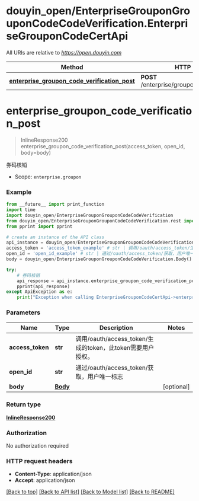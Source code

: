 # douyin_open/EnterpriseGrouponGrouponCodeCodeVerification.EnterpriseGrouponCodeCertApi

All URIs are relative to *https://open.douyin.com*

Method | HTTP request | Description
------------- | ------------- | -------------
[**enterprise_groupon_code_verification_post**](EnterpriseGrouponCodeCertApi.md#enterprise_groupon_code_verification_post) | **POST** /enterprise/groupon/code/verification/ | 券码核销

# **enterprise_groupon_code_verification_post**
> InlineResponse200 enterprise_groupon_code_verification_post(access_token, open_id, body=body)

券码核销

* Scope: `enterprise.groupon` 

### Example
```python
from __future__ import print_function
import time
import douyin_open/EnterpriseGrouponGrouponCodeCodeVerification
from douyin_open/EnterpriseGrouponGrouponCodeCodeVerification.rest import ApiException
from pprint import pprint

# create an instance of the API class
api_instance = douyin_open/EnterpriseGrouponGrouponCodeCodeVerification.EnterpriseGrouponCodeCertApi()
access_token = 'access_token_example' # str | 调用/oauth/access_token/生成的token，此token需要用户授权。
open_id = 'open_id_example' # str | 通过/oauth/access_token/获取，用户唯一标志
body = douyin_open/EnterpriseGrouponGrouponCodeCodeVerification.Body() # Body |  (optional)

try:
    # 券码核销
    api_response = api_instance.enterprise_groupon_code_verification_post(access_token, open_id, body=body)
    pprint(api_response)
except ApiException as e:
    print("Exception when calling EnterpriseGrouponCodeCertApi->enterprise_groupon_code_verification_post: %s\n" % e)
```

### Parameters

Name | Type | Description  | Notes
------------- | ------------- | ------------- | -------------
 **access_token** | **str**| 调用/oauth/access_token/生成的token，此token需要用户授权。 | 
 **open_id** | **str**| 通过/oauth/access_token/获取，用户唯一标志 | 
 **body** | [**Body**](Body.md)|  | [optional] 

### Return type

[**InlineResponse200**](InlineResponse200.md)

### Authorization

No authorization required

### HTTP request headers

 - **Content-Type**: application/json
 - **Accept**: application/json

[[Back to top]](#) [[Back to API list]](../README.md#documentation-for-api-endpoints) [[Back to Model list]](../README.md#documentation-for-models) [[Back to README]](../README.md)

